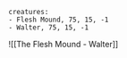 ```encounter name: Example
creatures:
- Flesh Mound, 75, 15, -1
- Walter, 75, 15, -1
```

![[The Flesh Mound - Walter]]
